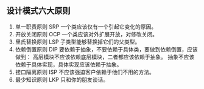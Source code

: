 ## 设计模式六大原则

1. 单一职责原则 SRP 一个类应该仅有一个引起它变化的原因。
2. 开放关闭原则 OCP 一个类应该对外扩展开放，对修改关闭。
3. 里氏替换原则 LSP 子类型能够替换掉它们的父类型。
4. 依赖倒置原则 DIP 要依赖于抽象，不要依赖于具体类，要做到依赖倒置，应该做到：
	高层模块不应该依赖底层模块，二者都应该依赖于抽象。
	抽象不应该依赖于具体实现，具体实现应该依赖于抽象。
5. 接口隔离原则 ISP 不应该强迫客户依赖于他们不用的方法。
6. 最少知识原则 LKP 只和你的朋友谈话。
